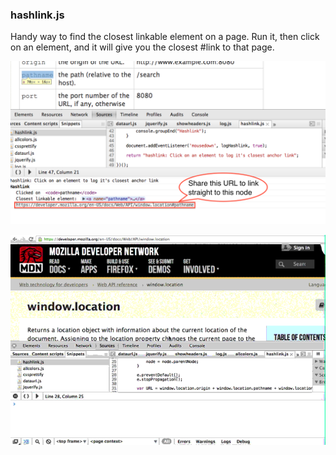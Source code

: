### hashlink.js

Handy way to find the closest linkable element on a page.  Run it, then click on an element, and it will give you the closest #link to that page.

[![hashlink](snippets/hashlink/hashlink.png)](snippets/hashlink/hashlink.js)

[![hashlink](snippets/hashlink/hashlink.gif)](snippets/hashlink/hashlink.js)
